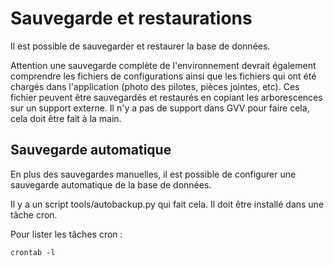 # Sauvegarde et restaurations

Il est possible de sauvegarder et restaurer la base de données.

Attention une sauvegarde complète de l'environnement devrait également comprendre les fichiers de configurations ainsi que les fichiers qui ont été chargés dans l'application (photo des pilotes, pièces jointes, etc). Ces fichier peuvent être sauvegardés et restaurés en copiant les arborescences sur un support externe. Il n'y a pas de support dans GVV pour faire cela, cela doit être fait à la main.

## Sauvegarde automatique

En plus des sauvegardes manuelles, il est possible de configurer une sauvegarde automatique de la base de données.

Il y a un script tools/autobackup.py qui fait cela. Il doit être installé dans une tâche cron.

Pour lister les tâches cron :

    crontab -l 